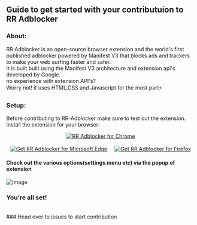 ## Guide to get started with your contributuion to RR Adblocker

### About:
RR Adblocker is an open-source browser extension and the world's first published adblocker powered by Manifest V3 that blocks ads and trackers to make your web surfing faster and safer.
<br>
It is built  built using the Manifest V3 architecture and extension api's developed by Google.
<br />
no experience with extension API's? 
<br/>
Worry not! it uses HTML,CSS and Javascript for the most part⚡

### Setup:
Before contributing to RR-Adblocker make sure to test out the extension.
<br/>
Install the extension for your browser:
<p align="center">
<a href="https://bit.ly/rradb_chrome"><img src="https://raw.githubusercontent.com/Rutuj-Runwal/RR-Adblocker/main/assets/chrome.png" alt="RR Adblocker for Chrome"></a>
  <br />
  <br />
<a href="https://bit.ly/rr-adblocker_microsoft-edge"><img src="https://raw.githubusercontent.com/Rutuj-Runwal/RR-Adblocker/main/assets/edge.png" alt="Get RR Adblocker for Microsoft Edge"></a>
  &nbsp;&nbsp;&nbsp;
<a href="https://mzl.la/3BhY6C9"><img src="https://raw.githubusercontent.com/Rutuj-Runwal/RR-Adblocker/main/assets/firefox.png" alt="Get RR Adblocker for Firefox"></a> 
</p>

#### Check out the various options(settings menu etc) via the popup of extension
![image](https://user-images.githubusercontent.com/59436520/194697111-9bd74c2a-35b7-404f-b4c4-9f4631cc051a.png)

### You're all set! 
<br />
### Head over to issues to start contribution
